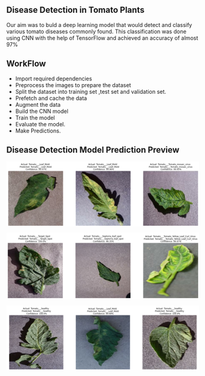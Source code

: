 ## Disease Detection in Tomato Plants
Our aim was to buld a deep learning model that would detect and classify various tomato diseases commonly found. This classification was done using CNN with the help of TensorFlow and achieved an accuracy of almost 97%


## WorkFlow

- Import required dependencies
- Preprocess the images to prepare the dataset
- Split the dataset into training set ,test set and validation set.
- Prefetch and cache the data
- Augment the data
- Build the CNN model
- Train the model
- Evaluate the model.
- Make Predictions.


## Disease Detection Model Prediction Preview

![](https://github.com/Patil-Vinay/AgriDoc/blob/main/Part%202/Disease%20Detection%20in%20Tomato%20Plants/output_1.png)

![](https://github.com/Patil-Vinay/AgriDoc/blob/main/Part%202/Disease%20Detection%20in%20Tomato%20Plants/output_2.png)

![](https://github.com/Patil-Vinay/AgriDoc/blob/main/Part%202/Disease%20Detection%20in%20Tomato%20Plants/output_3.png)
